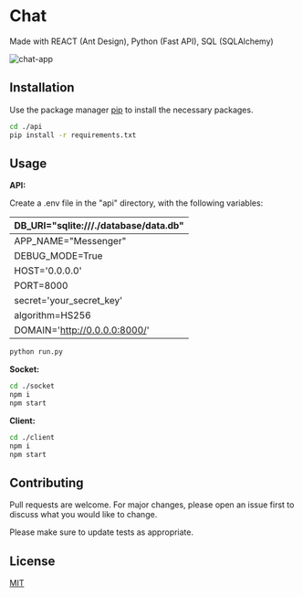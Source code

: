 # Chat
Made with REACT (Ant Design), Python (Fast API), SQL (SQLAlchemy)

![chat-app](https://user-images.githubusercontent.com/41600750/161624601-3be53010-b652-4de0-8315-c90c91c719f3.PNG)

## Installation

Use the package manager [pip](https://pip.pypa.io/en/stable/) to install the necessary packages.

```bash
cd ./api
pip install -r requirements.txt
```

## Usage

**API:**

Create a .env file in the "api" directory, with the following variables:

| DB_URI="sqlite:///./database/data.db" |
| -------------------------------------------- |
| APP_NAME="Messenger"                         |
| DEBUG_MODE=True                              |
| HOST='0.0.0.0'                               |
| PORT=8000                                    |
| secret='your_secret_key'                     |
| algorithm=HS256                              |
| DOMAIN='http://0.0.0.0:8000/'                |

```python
python run.py
```

**Socket:**
```bash
cd ./socket
npm i
npm start
```

**Client:**
```bash
cd ./client
npm i
npm start
```

## Contributing

Pull requests are welcome. For major changes, please open an issue first to discuss what you would like to change.

Please make sure to update tests as appropriate.

## License

[MIT](https://choosealicense.com/licenses/mit/)
